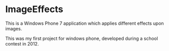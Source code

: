 # ImageEffects

This is a Windows Phone 7 application which applies different effects upon images.

This was my first project for windows phone, developed during a school contest in 2012.
